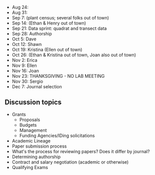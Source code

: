 * Aug 24:
* Aug 31:
* Sep 7: (plant census; several folks out of town)
* Sep 14: (Ethan & Henry out of town)
* Sep 21: Data sprint: quadrat and transect data
* Sep 28: Authorship
* Oct 5:  Dave
* Oct 12: Shawn
* Oct 19: Kristina (Ellen out of town)
* Oct 26: (Ethan & Kristina out of town, Joan also out of town)
* Nov 2:  Erica
* Nov 9:  Ellen
* Nov 16: Joan
* Nov 23: THANKSGIVING - NO LAB MEETING
* Nov 30: Sergio
* Dec 7:  Journal selection

## Discussion topics

* Grants
    * Proposals
    * Budgets
    * Management
    * Funding Agencies/IDing solicitations
* Academic Lineage
* Paper submission process
* What's the process for reviewing papers? Does it differ by journal?
* Determining authorship
* Contract and salary negotiation (academic or otherwise)
* Qualifying Exams